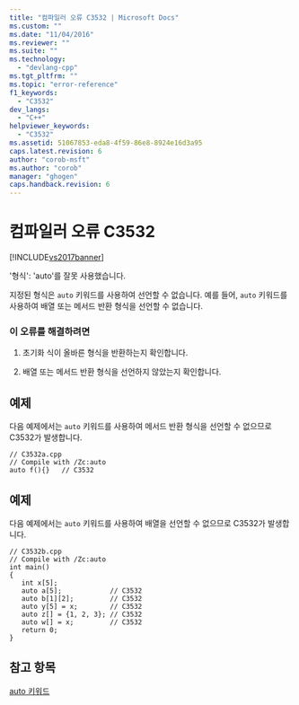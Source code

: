```yaml
---
title: "컴파일러 오류 C3532 | Microsoft Docs"
ms.custom: ""
ms.date: "11/04/2016"
ms.reviewer: ""
ms.suite: ""
ms.technology: 
  - "devlang-cpp"
ms.tgt_pltfrm: ""
ms.topic: "error-reference"
f1_keywords: 
  - "C3532"
dev_langs: 
  - "C++"
helpviewer_keywords: 
  - "C3532"
ms.assetid: 51067853-eda8-4f59-86e8-8924e16d3a95
caps.latest.revision: 6
author: "corob-msft"
ms.author: "corob"
manager: "ghogen"
caps.handback.revision: 6
---
```

# 컴파일러 오류 C3532
[!INCLUDE[vs2017banner](../../assembler/inline/includes/vs2017banner.md)]

'형식': 'auto'를 잘못 사용했습니다.  
  
 지정된 형식은 `auto` 키워드를 사용하여 선언할 수 없습니다.  예를 들어, `auto` 키워드를 사용하여 배열 또는 메서드 반환 형식을 선언할 수 없습니다.  
  
### 이 오류를 해결하려면  
  
1.  초기화 식이 올바른 형식을 반환하는지 확인합니다.  
  
2.  배열 또는 메서드 반환 형식을 선언하지 않았는지 확인합니다.  
  
## 예제  
 다음 예제에서는 `auto` 키워드를 사용하여 메서드 반환 형식을 선언할 수 없으므로 C3532가 발생합니다.  
  
```  
// C3532a.cpp  
// Compile with /Zc:auto  
auto f(){}   // C3532  
```  
  
## 예제  
 다음 예제에서는 `auto` 키워드를 사용하여 배열을 선언할 수 없으므로 C3532가 발생합니다.  
  
```  
// C3532b.cpp  
// Compile with /Zc:auto  
int main()  
{  
   int x[5];  
   auto a[5];            // C3532  
   auto b[1][2];         // C3532  
   auto y[5] = x;        // C3532  
   auto z[] = {1, 2, 3}; // C3532  
   auto w[] = x;         // C3532  
   return 0;  
}  
```  
  
## 참고 항목  
 [auto 키워드](../../cpp/auto-keyword.md)